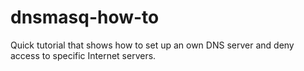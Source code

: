 # dnsmasq-how-to
Quick tutorial that shows how to set up an own DNS server and deny access to specific Internet servers.
